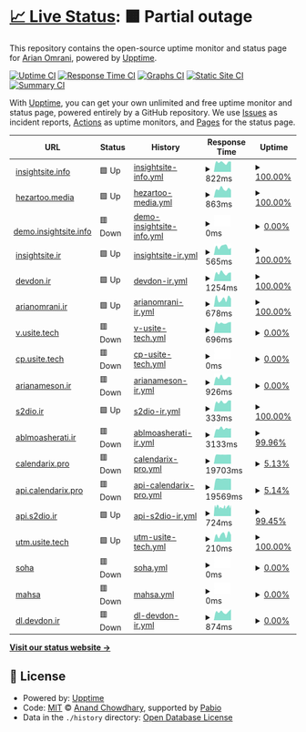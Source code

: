 # [📈 Live Status](https://demo.upptime.js.org): <!--live status--> **🟧 Partial outage**

This repository contains the open-source uptime monitor and status page for [Arian Omrani](https://devdon.ir), powered by [Upptime](https://github.com/upptime/upptime).

[![Uptime CI](https://github.com/arian24b/utm/workflows/Uptime%20CI/badge.svg)](https://github.com/arian24b/utm/actions?query=workflow%3A%22Uptime+CI%22)
[![Response Time CI](https://github.com/arian24b/utm/workflows/Response%20Time%20CI/badge.svg)](https://github.com/arian24b/utm/actions?query=workflow%3A%22Response+Time+CI%22)
[![Graphs CI](https://github.com/arian24b/utm/workflows/Graphs%20CI/badge.svg)](https://github.com/arian24b/utm/actions?query=workflow%3A%22Graphs+CI%22)
[![Static Site CI](https://github.com/arian24b/utm/workflows/Static%20Site%20CI/badge.svg)](https://github.com/arian24b/utm/actions?query=workflow%3A%22Static+Site+CI%22)
[![Summary CI](https://github.com/arian24b/utm/workflows/Summary%20CI/badge.svg)](https://github.com/arian24b/utm/actions?query=workflow%3A%22Summary+CI%22)

With [Upptime](https://upptime.js.org), you can get your own unlimited and free uptime monitor and status page, powered entirely by a GitHub repository. We use [Issues](https://github.com/arian24b/utm/issues) as incident reports, [Actions](https://github.com/arian24b/utm/actions) as uptime monitors, and [Pages](https://demo.upptime.js.org) for the status page.

<!--start: status pages-->
<!-- This summary is generated by Upptime (https://github.com/upptime/upptime) -->
<!-- Do not edit this manually, your changes will be overwritten -->
<!-- prettier-ignore -->
| URL | Status | History | Response Time | Uptime |
| --- | ------ | ------- | ------------- | ------ |
| <img alt="" src="https://icons.duckduckgo.com/ip3/insightsite.info.ico" height="13"> [insightsite.info](https://insightsite.info) | 🟩 Up | [insightsite-info.yml](https://github.com/arian24b/utm/commits/HEAD/history/insightsite-info.yml) | <details><summary><img alt="Response time graph" src="./graphs/insightsite-info/response-time-week.png" height="20"> 822ms</summary><br><a href="https://utm.usite.tech/history/insightsite-info"><img alt="Response time 649" src="https://img.shields.io/endpoint?url=https%3A%2F%2Fraw.githubusercontent.com%2Farian24b%2Futm%2FHEAD%2Fapi%2Finsightsite-info%2Fresponse-time.json"></a><br><a href="https://utm.usite.tech/history/insightsite-info"><img alt="24-hour response time 881" src="https://img.shields.io/endpoint?url=https%3A%2F%2Fraw.githubusercontent.com%2Farian24b%2Futm%2FHEAD%2Fapi%2Finsightsite-info%2Fresponse-time-day.json"></a><br><a href="https://utm.usite.tech/history/insightsite-info"><img alt="7-day response time 822" src="https://img.shields.io/endpoint?url=https%3A%2F%2Fraw.githubusercontent.com%2Farian24b%2Futm%2FHEAD%2Fapi%2Finsightsite-info%2Fresponse-time-week.json"></a><br><a href="https://utm.usite.tech/history/insightsite-info"><img alt="30-day response time 867" src="https://img.shields.io/endpoint?url=https%3A%2F%2Fraw.githubusercontent.com%2Farian24b%2Futm%2FHEAD%2Fapi%2Finsightsite-info%2Fresponse-time-month.json"></a><br><a href="https://utm.usite.tech/history/insightsite-info"><img alt="1-year response time 649" src="https://img.shields.io/endpoint?url=https%3A%2F%2Fraw.githubusercontent.com%2Farian24b%2Futm%2FHEAD%2Fapi%2Finsightsite-info%2Fresponse-time-year.json"></a></details> | <details><summary><a href="https://utm.usite.tech/history/insightsite-info">100.00%</a></summary><a href="https://utm.usite.tech/history/insightsite-info"><img alt="All-time uptime 94.46%" src="https://img.shields.io/endpoint?url=https%3A%2F%2Fraw.githubusercontent.com%2Farian24b%2Futm%2FHEAD%2Fapi%2Finsightsite-info%2Fuptime.json"></a><br><a href="https://utm.usite.tech/history/insightsite-info"><img alt="24-hour uptime 100.00%" src="https://img.shields.io/endpoint?url=https%3A%2F%2Fraw.githubusercontent.com%2Farian24b%2Futm%2FHEAD%2Fapi%2Finsightsite-info%2Fuptime-day.json"></a><br><a href="https://utm.usite.tech/history/insightsite-info"><img alt="7-day uptime 100.00%" src="https://img.shields.io/endpoint?url=https%3A%2F%2Fraw.githubusercontent.com%2Farian24b%2Futm%2FHEAD%2Fapi%2Finsightsite-info%2Fuptime-week.json"></a><br><a href="https://utm.usite.tech/history/insightsite-info"><img alt="30-day uptime 96.66%" src="https://img.shields.io/endpoint?url=https%3A%2F%2Fraw.githubusercontent.com%2Farian24b%2Futm%2FHEAD%2Fapi%2Finsightsite-info%2Fuptime-month.json"></a><br><a href="https://utm.usite.tech/history/insightsite-info"><img alt="1-year uptime 94.46%" src="https://img.shields.io/endpoint?url=https%3A%2F%2Fraw.githubusercontent.com%2Farian24b%2Futm%2FHEAD%2Fapi%2Finsightsite-info%2Fuptime-year.json"></a></details>
| <img alt="" src="https://icons.duckduckgo.com/ip3/hezartoo.media.ico" height="13"> [hezartoo.media](https://hezartoo.media) | 🟩 Up | [hezartoo-media.yml](https://github.com/arian24b/utm/commits/HEAD/history/hezartoo-media.yml) | <details><summary><img alt="Response time graph" src="./graphs/hezartoo-media/response-time-week.png" height="20"> 863ms</summary><br><a href="https://utm.usite.tech/history/hezartoo-media"><img alt="Response time 1271" src="https://img.shields.io/endpoint?url=https%3A%2F%2Fraw.githubusercontent.com%2Farian24b%2Futm%2FHEAD%2Fapi%2Fhezartoo-media%2Fresponse-time.json"></a><br><a href="https://utm.usite.tech/history/hezartoo-media"><img alt="24-hour response time 767" src="https://img.shields.io/endpoint?url=https%3A%2F%2Fraw.githubusercontent.com%2Farian24b%2Futm%2FHEAD%2Fapi%2Fhezartoo-media%2Fresponse-time-day.json"></a><br><a href="https://utm.usite.tech/history/hezartoo-media"><img alt="7-day response time 863" src="https://img.shields.io/endpoint?url=https%3A%2F%2Fraw.githubusercontent.com%2Farian24b%2Futm%2FHEAD%2Fapi%2Fhezartoo-media%2Fresponse-time-week.json"></a><br><a href="https://utm.usite.tech/history/hezartoo-media"><img alt="30-day response time 809" src="https://img.shields.io/endpoint?url=https%3A%2F%2Fraw.githubusercontent.com%2Farian24b%2Futm%2FHEAD%2Fapi%2Fhezartoo-media%2Fresponse-time-month.json"></a><br><a href="https://utm.usite.tech/history/hezartoo-media"><img alt="1-year response time 1271" src="https://img.shields.io/endpoint?url=https%3A%2F%2Fraw.githubusercontent.com%2Farian24b%2Futm%2FHEAD%2Fapi%2Fhezartoo-media%2Fresponse-time-year.json"></a></details> | <details><summary><a href="https://utm.usite.tech/history/hezartoo-media">100.00%</a></summary><a href="https://utm.usite.tech/history/hezartoo-media"><img alt="All-time uptime 99.64%" src="https://img.shields.io/endpoint?url=https%3A%2F%2Fraw.githubusercontent.com%2Farian24b%2Futm%2FHEAD%2Fapi%2Fhezartoo-media%2Fuptime.json"></a><br><a href="https://utm.usite.tech/history/hezartoo-media"><img alt="24-hour uptime 100.00%" src="https://img.shields.io/endpoint?url=https%3A%2F%2Fraw.githubusercontent.com%2Farian24b%2Futm%2FHEAD%2Fapi%2Fhezartoo-media%2Fuptime-day.json"></a><br><a href="https://utm.usite.tech/history/hezartoo-media"><img alt="7-day uptime 100.00%" src="https://img.shields.io/endpoint?url=https%3A%2F%2Fraw.githubusercontent.com%2Farian24b%2Futm%2FHEAD%2Fapi%2Fhezartoo-media%2Fuptime-week.json"></a><br><a href="https://utm.usite.tech/history/hezartoo-media"><img alt="30-day uptime 100.00%" src="https://img.shields.io/endpoint?url=https%3A%2F%2Fraw.githubusercontent.com%2Farian24b%2Futm%2FHEAD%2Fapi%2Fhezartoo-media%2Fuptime-month.json"></a><br><a href="https://utm.usite.tech/history/hezartoo-media"><img alt="1-year uptime 99.64%" src="https://img.shields.io/endpoint?url=https%3A%2F%2Fraw.githubusercontent.com%2Farian24b%2Futm%2FHEAD%2Fapi%2Fhezartoo-media%2Fuptime-year.json"></a></details>
| <img alt="" src="https://icons.duckduckgo.com/ip3/demo.insightsite.info.ico" height="13"> [demo.insightsite.info](https://demo.insightsite.info) | 🟥 Down | [demo-insightsite-info.yml](https://github.com/arian24b/utm/commits/HEAD/history/demo-insightsite-info.yml) | <details><summary><img alt="Response time graph" src="./graphs/demo-insightsite-info/response-time-week.png" height="20"> 0ms</summary><br><a href="https://utm.usite.tech/history/demo-insightsite-info"><img alt="Response time 642" src="https://img.shields.io/endpoint?url=https%3A%2F%2Fraw.githubusercontent.com%2Farian24b%2Futm%2FHEAD%2Fapi%2Fdemo-insightsite-info%2Fresponse-time.json"></a><br><a href="https://utm.usite.tech/history/demo-insightsite-info"><img alt="24-hour response time 0" src="https://img.shields.io/endpoint?url=https%3A%2F%2Fraw.githubusercontent.com%2Farian24b%2Futm%2FHEAD%2Fapi%2Fdemo-insightsite-info%2Fresponse-time-day.json"></a><br><a href="https://utm.usite.tech/history/demo-insightsite-info"><img alt="7-day response time 0" src="https://img.shields.io/endpoint?url=https%3A%2F%2Fraw.githubusercontent.com%2Farian24b%2Futm%2FHEAD%2Fapi%2Fdemo-insightsite-info%2Fresponse-time-week.json"></a><br><a href="https://utm.usite.tech/history/demo-insightsite-info"><img alt="30-day response time 0" src="https://img.shields.io/endpoint?url=https%3A%2F%2Fraw.githubusercontent.com%2Farian24b%2Futm%2FHEAD%2Fapi%2Fdemo-insightsite-info%2Fresponse-time-month.json"></a><br><a href="https://utm.usite.tech/history/demo-insightsite-info"><img alt="1-year response time 642" src="https://img.shields.io/endpoint?url=https%3A%2F%2Fraw.githubusercontent.com%2Farian24b%2Futm%2FHEAD%2Fapi%2Fdemo-insightsite-info%2Fresponse-time-year.json"></a></details> | <details><summary><a href="https://utm.usite.tech/history/demo-insightsite-info">0.00%</a></summary><a href="https://utm.usite.tech/history/demo-insightsite-info"><img alt="All-time uptime 26.69%" src="https://img.shields.io/endpoint?url=https%3A%2F%2Fraw.githubusercontent.com%2Farian24b%2Futm%2FHEAD%2Fapi%2Fdemo-insightsite-info%2Fuptime.json"></a><br><a href="https://utm.usite.tech/history/demo-insightsite-info"><img alt="24-hour uptime 0.00%" src="https://img.shields.io/endpoint?url=https%3A%2F%2Fraw.githubusercontent.com%2Farian24b%2Futm%2FHEAD%2Fapi%2Fdemo-insightsite-info%2Fuptime-day.json"></a><br><a href="https://utm.usite.tech/history/demo-insightsite-info"><img alt="7-day uptime 0.00%" src="https://img.shields.io/endpoint?url=https%3A%2F%2Fraw.githubusercontent.com%2Farian24b%2Futm%2FHEAD%2Fapi%2Fdemo-insightsite-info%2Fuptime-week.json"></a><br><a href="https://utm.usite.tech/history/demo-insightsite-info"><img alt="30-day uptime 1.38%" src="https://img.shields.io/endpoint?url=https%3A%2F%2Fraw.githubusercontent.com%2Farian24b%2Futm%2FHEAD%2Fapi%2Fdemo-insightsite-info%2Fuptime-month.json"></a><br><a href="https://utm.usite.tech/history/demo-insightsite-info"><img alt="1-year uptime 26.69%" src="https://img.shields.io/endpoint?url=https%3A%2F%2Fraw.githubusercontent.com%2Farian24b%2Futm%2FHEAD%2Fapi%2Fdemo-insightsite-info%2Fuptime-year.json"></a></details>
| <img alt="" src="https://icons.duckduckgo.com/ip3/insightsite.ir.ico" height="13"> [insightsite.ir](https://insightsite.ir) | 🟩 Up | [insightsite-ir.yml](https://github.com/arian24b/utm/commits/HEAD/history/insightsite-ir.yml) | <details><summary><img alt="Response time graph" src="./graphs/insightsite-ir/response-time-week.png" height="20"> 565ms</summary><br><a href="https://utm.usite.tech/history/insightsite-ir"><img alt="Response time 584" src="https://img.shields.io/endpoint?url=https%3A%2F%2Fraw.githubusercontent.com%2Farian24b%2Futm%2FHEAD%2Fapi%2Finsightsite-ir%2Fresponse-time.json"></a><br><a href="https://utm.usite.tech/history/insightsite-ir"><img alt="24-hour response time 480" src="https://img.shields.io/endpoint?url=https%3A%2F%2Fraw.githubusercontent.com%2Farian24b%2Futm%2FHEAD%2Fapi%2Finsightsite-ir%2Fresponse-time-day.json"></a><br><a href="https://utm.usite.tech/history/insightsite-ir"><img alt="7-day response time 565" src="https://img.shields.io/endpoint?url=https%3A%2F%2Fraw.githubusercontent.com%2Farian24b%2Futm%2FHEAD%2Fapi%2Finsightsite-ir%2Fresponse-time-week.json"></a><br><a href="https://utm.usite.tech/history/insightsite-ir"><img alt="30-day response time 658" src="https://img.shields.io/endpoint?url=https%3A%2F%2Fraw.githubusercontent.com%2Farian24b%2Futm%2FHEAD%2Fapi%2Finsightsite-ir%2Fresponse-time-month.json"></a><br><a href="https://utm.usite.tech/history/insightsite-ir"><img alt="1-year response time 584" src="https://img.shields.io/endpoint?url=https%3A%2F%2Fraw.githubusercontent.com%2Farian24b%2Futm%2FHEAD%2Fapi%2Finsightsite-ir%2Fresponse-time-year.json"></a></details> | <details><summary><a href="https://utm.usite.tech/history/insightsite-ir">100.00%</a></summary><a href="https://utm.usite.tech/history/insightsite-ir"><img alt="All-time uptime 68.76%" src="https://img.shields.io/endpoint?url=https%3A%2F%2Fraw.githubusercontent.com%2Farian24b%2Futm%2FHEAD%2Fapi%2Finsightsite-ir%2Fuptime.json"></a><br><a href="https://utm.usite.tech/history/insightsite-ir"><img alt="24-hour uptime 100.00%" src="https://img.shields.io/endpoint?url=https%3A%2F%2Fraw.githubusercontent.com%2Farian24b%2Futm%2FHEAD%2Fapi%2Finsightsite-ir%2Fuptime-day.json"></a><br><a href="https://utm.usite.tech/history/insightsite-ir"><img alt="7-day uptime 100.00%" src="https://img.shields.io/endpoint?url=https%3A%2F%2Fraw.githubusercontent.com%2Farian24b%2Futm%2FHEAD%2Fapi%2Finsightsite-ir%2Fuptime-week.json"></a><br><a href="https://utm.usite.tech/history/insightsite-ir"><img alt="30-day uptime 96.66%" src="https://img.shields.io/endpoint?url=https%3A%2F%2Fraw.githubusercontent.com%2Farian24b%2Futm%2FHEAD%2Fapi%2Finsightsite-ir%2Fuptime-month.json"></a><br><a href="https://utm.usite.tech/history/insightsite-ir"><img alt="1-year uptime 68.76%" src="https://img.shields.io/endpoint?url=https%3A%2F%2Fraw.githubusercontent.com%2Farian24b%2Futm%2FHEAD%2Fapi%2Finsightsite-ir%2Fuptime-year.json"></a></details>
| <img alt="" src="https://icons.duckduckgo.com/ip3/devdon.ir.ico" height="13"> [devdon.ir](https://devdon.ir) | 🟩 Up | [devdon-ir.yml](https://github.com/arian24b/utm/commits/HEAD/history/devdon-ir.yml) | <details><summary><img alt="Response time graph" src="./graphs/devdon-ir/response-time-week.png" height="20"> 1254ms</summary><br><a href="https://utm.usite.tech/history/devdon-ir"><img alt="Response time 810" src="https://img.shields.io/endpoint?url=https%3A%2F%2Fraw.githubusercontent.com%2Farian24b%2Futm%2FHEAD%2Fapi%2Fdevdon-ir%2Fresponse-time.json"></a><br><a href="https://utm.usite.tech/history/devdon-ir"><img alt="24-hour response time 1350" src="https://img.shields.io/endpoint?url=https%3A%2F%2Fraw.githubusercontent.com%2Farian24b%2Futm%2FHEAD%2Fapi%2Fdevdon-ir%2Fresponse-time-day.json"></a><br><a href="https://utm.usite.tech/history/devdon-ir"><img alt="7-day response time 1254" src="https://img.shields.io/endpoint?url=https%3A%2F%2Fraw.githubusercontent.com%2Farian24b%2Futm%2FHEAD%2Fapi%2Fdevdon-ir%2Fresponse-time-week.json"></a><br><a href="https://utm.usite.tech/history/devdon-ir"><img alt="30-day response time 1235" src="https://img.shields.io/endpoint?url=https%3A%2F%2Fraw.githubusercontent.com%2Farian24b%2Futm%2FHEAD%2Fapi%2Fdevdon-ir%2Fresponse-time-month.json"></a><br><a href="https://utm.usite.tech/history/devdon-ir"><img alt="1-year response time 945" src="https://img.shields.io/endpoint?url=https%3A%2F%2Fraw.githubusercontent.com%2Farian24b%2Futm%2FHEAD%2Fapi%2Fdevdon-ir%2Fresponse-time-year.json"></a></details> | <details><summary><a href="https://utm.usite.tech/history/devdon-ir">100.00%</a></summary><a href="https://utm.usite.tech/history/devdon-ir"><img alt="All-time uptime 62.02%" src="https://img.shields.io/endpoint?url=https%3A%2F%2Fraw.githubusercontent.com%2Farian24b%2Futm%2FHEAD%2Fapi%2Fdevdon-ir%2Fuptime.json"></a><br><a href="https://utm.usite.tech/history/devdon-ir"><img alt="24-hour uptime 100.00%" src="https://img.shields.io/endpoint?url=https%3A%2F%2Fraw.githubusercontent.com%2Farian24b%2Futm%2FHEAD%2Fapi%2Fdevdon-ir%2Fuptime-day.json"></a><br><a href="https://utm.usite.tech/history/devdon-ir"><img alt="7-day uptime 100.00%" src="https://img.shields.io/endpoint?url=https%3A%2F%2Fraw.githubusercontent.com%2Farian24b%2Futm%2FHEAD%2Fapi%2Fdevdon-ir%2Fuptime-week.json"></a><br><a href="https://utm.usite.tech/history/devdon-ir"><img alt="30-day uptime 96.66%" src="https://img.shields.io/endpoint?url=https%3A%2F%2Fraw.githubusercontent.com%2Farian24b%2Futm%2FHEAD%2Fapi%2Fdevdon-ir%2Fuptime-month.json"></a><br><a href="https://utm.usite.tech/history/devdon-ir"><img alt="1-year uptime 89.55%" src="https://img.shields.io/endpoint?url=https%3A%2F%2Fraw.githubusercontent.com%2Farian24b%2Futm%2FHEAD%2Fapi%2Fdevdon-ir%2Fuptime-year.json"></a></details>
| <img alt="" src="https://icons.duckduckgo.com/ip3/arianomrani.ir.ico" height="13"> [arianomrani.ir](https://arianomrani.ir) | 🟩 Up | [arianomrani-ir.yml](https://github.com/arian24b/utm/commits/HEAD/history/arianomrani-ir.yml) | <details><summary><img alt="Response time graph" src="./graphs/arianomrani-ir/response-time-week.png" height="20"> 678ms</summary><br><a href="https://utm.usite.tech/history/arianomrani-ir"><img alt="Response time 556" src="https://img.shields.io/endpoint?url=https%3A%2F%2Fraw.githubusercontent.com%2Farian24b%2Futm%2FHEAD%2Fapi%2Farianomrani-ir%2Fresponse-time.json"></a><br><a href="https://utm.usite.tech/history/arianomrani-ir"><img alt="24-hour response time 694" src="https://img.shields.io/endpoint?url=https%3A%2F%2Fraw.githubusercontent.com%2Farian24b%2Futm%2FHEAD%2Fapi%2Farianomrani-ir%2Fresponse-time-day.json"></a><br><a href="https://utm.usite.tech/history/arianomrani-ir"><img alt="7-day response time 678" src="https://img.shields.io/endpoint?url=https%3A%2F%2Fraw.githubusercontent.com%2Farian24b%2Futm%2FHEAD%2Fapi%2Farianomrani-ir%2Fresponse-time-week.json"></a><br><a href="https://utm.usite.tech/history/arianomrani-ir"><img alt="30-day response time 686" src="https://img.shields.io/endpoint?url=https%3A%2F%2Fraw.githubusercontent.com%2Farian24b%2Futm%2FHEAD%2Fapi%2Farianomrani-ir%2Fresponse-time-month.json"></a><br><a href="https://utm.usite.tech/history/arianomrani-ir"><img alt="1-year response time 625" src="https://img.shields.io/endpoint?url=https%3A%2F%2Fraw.githubusercontent.com%2Farian24b%2Futm%2FHEAD%2Fapi%2Farianomrani-ir%2Fresponse-time-year.json"></a></details> | <details><summary><a href="https://utm.usite.tech/history/arianomrani-ir">100.00%</a></summary><a href="https://utm.usite.tech/history/arianomrani-ir"><img alt="All-time uptime 45.84%" src="https://img.shields.io/endpoint?url=https%3A%2F%2Fraw.githubusercontent.com%2Farian24b%2Futm%2FHEAD%2Fapi%2Farianomrani-ir%2Fuptime.json"></a><br><a href="https://utm.usite.tech/history/arianomrani-ir"><img alt="24-hour uptime 100.00%" src="https://img.shields.io/endpoint?url=https%3A%2F%2Fraw.githubusercontent.com%2Farian24b%2Futm%2FHEAD%2Fapi%2Farianomrani-ir%2Fuptime-day.json"></a><br><a href="https://utm.usite.tech/history/arianomrani-ir"><img alt="7-day uptime 100.00%" src="https://img.shields.io/endpoint?url=https%3A%2F%2Fraw.githubusercontent.com%2Farian24b%2Futm%2FHEAD%2Fapi%2Farianomrani-ir%2Fuptime-week.json"></a><br><a href="https://utm.usite.tech/history/arianomrani-ir"><img alt="30-day uptime 96.66%" src="https://img.shields.io/endpoint?url=https%3A%2F%2Fraw.githubusercontent.com%2Farian24b%2Futm%2FHEAD%2Fapi%2Farianomrani-ir%2Fuptime-month.json"></a><br><a href="https://utm.usite.tech/history/arianomrani-ir"><img alt="1-year uptime 66.18%" src="https://img.shields.io/endpoint?url=https%3A%2F%2Fraw.githubusercontent.com%2Farian24b%2Futm%2FHEAD%2Fapi%2Farianomrani-ir%2Fuptime-year.json"></a></details>
| <img alt="" src="https://icons.duckduckgo.com/ip3/v.usite.tech.ico" height="13"> [v.usite.tech](https://v.usite.tech) | 🟥 Down | [v-usite-tech.yml](https://github.com/arian24b/utm/commits/HEAD/history/v-usite-tech.yml) | <details><summary><img alt="Response time graph" src="./graphs/v-usite-tech/response-time-week.png" height="20"> 696ms</summary><br><a href="https://utm.usite.tech/history/v-usite-tech"><img alt="Response time 708" src="https://img.shields.io/endpoint?url=https%3A%2F%2Fraw.githubusercontent.com%2Farian24b%2Futm%2FHEAD%2Fapi%2Fv-usite-tech%2Fresponse-time.json"></a><br><a href="https://utm.usite.tech/history/v-usite-tech"><img alt="24-hour response time 753" src="https://img.shields.io/endpoint?url=https%3A%2F%2Fraw.githubusercontent.com%2Farian24b%2Futm%2FHEAD%2Fapi%2Fv-usite-tech%2Fresponse-time-day.json"></a><br><a href="https://utm.usite.tech/history/v-usite-tech"><img alt="7-day response time 696" src="https://img.shields.io/endpoint?url=https%3A%2F%2Fraw.githubusercontent.com%2Farian24b%2Futm%2FHEAD%2Fapi%2Fv-usite-tech%2Fresponse-time-week.json"></a><br><a href="https://utm.usite.tech/history/v-usite-tech"><img alt="30-day response time 729" src="https://img.shields.io/endpoint?url=https%3A%2F%2Fraw.githubusercontent.com%2Farian24b%2Futm%2FHEAD%2Fapi%2Fv-usite-tech%2Fresponse-time-month.json"></a><br><a href="https://utm.usite.tech/history/v-usite-tech"><img alt="1-year response time 708" src="https://img.shields.io/endpoint?url=https%3A%2F%2Fraw.githubusercontent.com%2Farian24b%2Futm%2FHEAD%2Fapi%2Fv-usite-tech%2Fresponse-time-year.json"></a></details> | <details><summary><a href="https://utm.usite.tech/history/v-usite-tech">0.00%</a></summary><a href="https://utm.usite.tech/history/v-usite-tech"><img alt="All-time uptime 78.45%" src="https://img.shields.io/endpoint?url=https%3A%2F%2Fraw.githubusercontent.com%2Farian24b%2Futm%2FHEAD%2Fapi%2Fv-usite-tech%2Fuptime.json"></a><br><a href="https://utm.usite.tech/history/v-usite-tech"><img alt="24-hour uptime 0.00%" src="https://img.shields.io/endpoint?url=https%3A%2F%2Fraw.githubusercontent.com%2Farian24b%2Futm%2FHEAD%2Fapi%2Fv-usite-tech%2Fuptime-day.json"></a><br><a href="https://utm.usite.tech/history/v-usite-tech"><img alt="7-day uptime 0.00%" src="https://img.shields.io/endpoint?url=https%3A%2F%2Fraw.githubusercontent.com%2Farian24b%2Futm%2FHEAD%2Fapi%2Fv-usite-tech%2Fuptime-week.json"></a><br><a href="https://utm.usite.tech/history/v-usite-tech"><img alt="30-day uptime 1.38%" src="https://img.shields.io/endpoint?url=https%3A%2F%2Fraw.githubusercontent.com%2Farian24b%2Futm%2FHEAD%2Fapi%2Fv-usite-tech%2Fuptime-month.json"></a><br><a href="https://utm.usite.tech/history/v-usite-tech"><img alt="1-year uptime 78.45%" src="https://img.shields.io/endpoint?url=https%3A%2F%2Fraw.githubusercontent.com%2Farian24b%2Futm%2FHEAD%2Fapi%2Fv-usite-tech%2Fuptime-year.json"></a></details>
| <img alt="" src="https://icons.duckduckgo.com/ip3/cp.usite.tech.ico" height="13"> [cp.usite.tech](https://cp.usite.tech) | 🟥 Down | [cp-usite-tech.yml](https://github.com/arian24b/utm/commits/HEAD/history/cp-usite-tech.yml) | <details><summary><img alt="Response time graph" src="./graphs/cp-usite-tech/response-time-week.png" height="20"> 0ms</summary><br><a href="https://utm.usite.tech/history/cp-usite-tech"><img alt="Response time 835" src="https://img.shields.io/endpoint?url=https%3A%2F%2Fraw.githubusercontent.com%2Farian24b%2Futm%2FHEAD%2Fapi%2Fcp-usite-tech%2Fresponse-time.json"></a><br><a href="https://utm.usite.tech/history/cp-usite-tech"><img alt="24-hour response time 0" src="https://img.shields.io/endpoint?url=https%3A%2F%2Fraw.githubusercontent.com%2Farian24b%2Futm%2FHEAD%2Fapi%2Fcp-usite-tech%2Fresponse-time-day.json"></a><br><a href="https://utm.usite.tech/history/cp-usite-tech"><img alt="7-day response time 0" src="https://img.shields.io/endpoint?url=https%3A%2F%2Fraw.githubusercontent.com%2Farian24b%2Futm%2FHEAD%2Fapi%2Fcp-usite-tech%2Fresponse-time-week.json"></a><br><a href="https://utm.usite.tech/history/cp-usite-tech"><img alt="30-day response time 0" src="https://img.shields.io/endpoint?url=https%3A%2F%2Fraw.githubusercontent.com%2Farian24b%2Futm%2FHEAD%2Fapi%2Fcp-usite-tech%2Fresponse-time-month.json"></a><br><a href="https://utm.usite.tech/history/cp-usite-tech"><img alt="1-year response time 835" src="https://img.shields.io/endpoint?url=https%3A%2F%2Fraw.githubusercontent.com%2Farian24b%2Futm%2FHEAD%2Fapi%2Fcp-usite-tech%2Fresponse-time-year.json"></a></details> | <details><summary><a href="https://utm.usite.tech/history/cp-usite-tech">0.00%</a></summary><a href="https://utm.usite.tech/history/cp-usite-tech"><img alt="All-time uptime 78.70%" src="https://img.shields.io/endpoint?url=https%3A%2F%2Fraw.githubusercontent.com%2Farian24b%2Futm%2FHEAD%2Fapi%2Fcp-usite-tech%2Fuptime.json"></a><br><a href="https://utm.usite.tech/history/cp-usite-tech"><img alt="24-hour uptime 0.00%" src="https://img.shields.io/endpoint?url=https%3A%2F%2Fraw.githubusercontent.com%2Farian24b%2Futm%2FHEAD%2Fapi%2Fcp-usite-tech%2Fuptime-day.json"></a><br><a href="https://utm.usite.tech/history/cp-usite-tech"><img alt="7-day uptime 0.00%" src="https://img.shields.io/endpoint?url=https%3A%2F%2Fraw.githubusercontent.com%2Farian24b%2Futm%2FHEAD%2Fapi%2Fcp-usite-tech%2Fuptime-week.json"></a><br><a href="https://utm.usite.tech/history/cp-usite-tech"><img alt="30-day uptime 1.38%" src="https://img.shields.io/endpoint?url=https%3A%2F%2Fraw.githubusercontent.com%2Farian24b%2Futm%2FHEAD%2Fapi%2Fcp-usite-tech%2Fuptime-month.json"></a><br><a href="https://utm.usite.tech/history/cp-usite-tech"><img alt="1-year uptime 78.70%" src="https://img.shields.io/endpoint?url=https%3A%2F%2Fraw.githubusercontent.com%2Farian24b%2Futm%2FHEAD%2Fapi%2Fcp-usite-tech%2Fuptime-year.json"></a></details>
| <img alt="" src="https://icons.duckduckgo.com/ip3/arianameson.ir.ico" height="13"> [arianameson.ir](https://arianameson.ir) | 🟥 Down | [arianameson-ir.yml](https://github.com/arian24b/utm/commits/HEAD/history/arianameson-ir.yml) | <details><summary><img alt="Response time graph" src="./graphs/arianameson-ir/response-time-week.png" height="20"> 926ms</summary><br><a href="https://utm.usite.tech/history/arianameson-ir"><img alt="Response time 976" src="https://img.shields.io/endpoint?url=https%3A%2F%2Fraw.githubusercontent.com%2Farian24b%2Futm%2FHEAD%2Fapi%2Farianameson-ir%2Fresponse-time.json"></a><br><a href="https://utm.usite.tech/history/arianameson-ir"><img alt="24-hour response time 937" src="https://img.shields.io/endpoint?url=https%3A%2F%2Fraw.githubusercontent.com%2Farian24b%2Futm%2FHEAD%2Fapi%2Farianameson-ir%2Fresponse-time-day.json"></a><br><a href="https://utm.usite.tech/history/arianameson-ir"><img alt="7-day response time 926" src="https://img.shields.io/endpoint?url=https%3A%2F%2Fraw.githubusercontent.com%2Farian24b%2Futm%2FHEAD%2Fapi%2Farianameson-ir%2Fresponse-time-week.json"></a><br><a href="https://utm.usite.tech/history/arianameson-ir"><img alt="30-day response time 913" src="https://img.shields.io/endpoint?url=https%3A%2F%2Fraw.githubusercontent.com%2Farian24b%2Futm%2FHEAD%2Fapi%2Farianameson-ir%2Fresponse-time-month.json"></a><br><a href="https://utm.usite.tech/history/arianameson-ir"><img alt="1-year response time 1012" src="https://img.shields.io/endpoint?url=https%3A%2F%2Fraw.githubusercontent.com%2Farian24b%2Futm%2FHEAD%2Fapi%2Farianameson-ir%2Fresponse-time-year.json"></a></details> | <details><summary><a href="https://utm.usite.tech/history/arianameson-ir">0.00%</a></summary><a href="https://utm.usite.tech/history/arianameson-ir"><img alt="All-time uptime 57.61%" src="https://img.shields.io/endpoint?url=https%3A%2F%2Fraw.githubusercontent.com%2Farian24b%2Futm%2FHEAD%2Fapi%2Farianameson-ir%2Fuptime.json"></a><br><a href="https://utm.usite.tech/history/arianameson-ir"><img alt="24-hour uptime 0.00%" src="https://img.shields.io/endpoint?url=https%3A%2F%2Fraw.githubusercontent.com%2Farian24b%2Futm%2FHEAD%2Fapi%2Farianameson-ir%2Fuptime-day.json"></a><br><a href="https://utm.usite.tech/history/arianameson-ir"><img alt="7-day uptime 0.00%" src="https://img.shields.io/endpoint?url=https%3A%2F%2Fraw.githubusercontent.com%2Farian24b%2Futm%2FHEAD%2Fapi%2Farianameson-ir%2Fuptime-week.json"></a><br><a href="https://utm.usite.tech/history/arianameson-ir"><img alt="30-day uptime 1.38%" src="https://img.shields.io/endpoint?url=https%3A%2F%2Fraw.githubusercontent.com%2Farian24b%2Futm%2FHEAD%2Fapi%2Farianameson-ir%2Fuptime-month.json"></a><br><a href="https://utm.usite.tech/history/arianameson-ir"><img alt="1-year uptime 76.58%" src="https://img.shields.io/endpoint?url=https%3A%2F%2Fraw.githubusercontent.com%2Farian24b%2Futm%2FHEAD%2Fapi%2Farianameson-ir%2Fuptime-year.json"></a></details>
| <img alt="" src="https://icons.duckduckgo.com/ip3/s2dio.ir.ico" height="13"> [s2dio.ir](https://s2dio.ir) | 🟩 Up | [s2dio-ir.yml](https://github.com/arian24b/utm/commits/HEAD/history/s2dio-ir.yml) | <details><summary><img alt="Response time graph" src="./graphs/s2dio-ir/response-time-week.png" height="20"> 333ms</summary><br><a href="https://utm.usite.tech/history/s2dio-ir"><img alt="Response time 362" src="https://img.shields.io/endpoint?url=https%3A%2F%2Fraw.githubusercontent.com%2Farian24b%2Futm%2FHEAD%2Fapi%2Fs2dio-ir%2Fresponse-time.json"></a><br><a href="https://utm.usite.tech/history/s2dio-ir"><img alt="24-hour response time 378" src="https://img.shields.io/endpoint?url=https%3A%2F%2Fraw.githubusercontent.com%2Farian24b%2Futm%2FHEAD%2Fapi%2Fs2dio-ir%2Fresponse-time-day.json"></a><br><a href="https://utm.usite.tech/history/s2dio-ir"><img alt="7-day response time 333" src="https://img.shields.io/endpoint?url=https%3A%2F%2Fraw.githubusercontent.com%2Farian24b%2Futm%2FHEAD%2Fapi%2Fs2dio-ir%2Fresponse-time-week.json"></a><br><a href="https://utm.usite.tech/history/s2dio-ir"><img alt="30-day response time 329" src="https://img.shields.io/endpoint?url=https%3A%2F%2Fraw.githubusercontent.com%2Farian24b%2Futm%2FHEAD%2Fapi%2Fs2dio-ir%2Fresponse-time-month.json"></a><br><a href="https://utm.usite.tech/history/s2dio-ir"><img alt="1-year response time 362" src="https://img.shields.io/endpoint?url=https%3A%2F%2Fraw.githubusercontent.com%2Farian24b%2Futm%2FHEAD%2Fapi%2Fs2dio-ir%2Fresponse-time-year.json"></a></details> | <details><summary><a href="https://utm.usite.tech/history/s2dio-ir">100.00%</a></summary><a href="https://utm.usite.tech/history/s2dio-ir"><img alt="All-time uptime 99.03%" src="https://img.shields.io/endpoint?url=https%3A%2F%2Fraw.githubusercontent.com%2Farian24b%2Futm%2FHEAD%2Fapi%2Fs2dio-ir%2Fuptime.json"></a><br><a href="https://utm.usite.tech/history/s2dio-ir"><img alt="24-hour uptime 100.00%" src="https://img.shields.io/endpoint?url=https%3A%2F%2Fraw.githubusercontent.com%2Farian24b%2Futm%2FHEAD%2Fapi%2Fs2dio-ir%2Fuptime-day.json"></a><br><a href="https://utm.usite.tech/history/s2dio-ir"><img alt="7-day uptime 100.00%" src="https://img.shields.io/endpoint?url=https%3A%2F%2Fraw.githubusercontent.com%2Farian24b%2Futm%2FHEAD%2Fapi%2Fs2dio-ir%2Fuptime-week.json"></a><br><a href="https://utm.usite.tech/history/s2dio-ir"><img alt="30-day uptime 96.66%" src="https://img.shields.io/endpoint?url=https%3A%2F%2Fraw.githubusercontent.com%2Farian24b%2Futm%2FHEAD%2Fapi%2Fs2dio-ir%2Fuptime-month.json"></a><br><a href="https://utm.usite.tech/history/s2dio-ir"><img alt="1-year uptime 99.03%" src="https://img.shields.io/endpoint?url=https%3A%2F%2Fraw.githubusercontent.com%2Farian24b%2Futm%2FHEAD%2Fapi%2Fs2dio-ir%2Fuptime-year.json"></a></details>
| <img alt="" src="https://icons.duckduckgo.com/ip3/ablmoasherati.ir.ico" height="13"> [ablmoasherati.ir](https://ablmoasherati.ir) | 🟥 Down | [ablmoasherati-ir.yml](https://github.com/arian24b/utm/commits/HEAD/history/ablmoasherati-ir.yml) | <details><summary><img alt="Response time graph" src="./graphs/ablmoasherati-ir/response-time-week.png" height="20"> 3133ms</summary><br><a href="https://utm.usite.tech/history/ablmoasherati-ir"><img alt="Response time 2948" src="https://img.shields.io/endpoint?url=https%3A%2F%2Fraw.githubusercontent.com%2Farian24b%2Futm%2FHEAD%2Fapi%2Fablmoasherati-ir%2Fresponse-time.json"></a><br><a href="https://utm.usite.tech/history/ablmoasherati-ir"><img alt="24-hour response time 3218" src="https://img.shields.io/endpoint?url=https%3A%2F%2Fraw.githubusercontent.com%2Farian24b%2Futm%2FHEAD%2Fapi%2Fablmoasherati-ir%2Fresponse-time-day.json"></a><br><a href="https://utm.usite.tech/history/ablmoasherati-ir"><img alt="7-day response time 3133" src="https://img.shields.io/endpoint?url=https%3A%2F%2Fraw.githubusercontent.com%2Farian24b%2Futm%2FHEAD%2Fapi%2Fablmoasherati-ir%2Fresponse-time-week.json"></a><br><a href="https://utm.usite.tech/history/ablmoasherati-ir"><img alt="30-day response time 3013" src="https://img.shields.io/endpoint?url=https%3A%2F%2Fraw.githubusercontent.com%2Farian24b%2Futm%2FHEAD%2Fapi%2Fablmoasherati-ir%2Fresponse-time-month.json"></a><br><a href="https://utm.usite.tech/history/ablmoasherati-ir"><img alt="1-year response time 2948" src="https://img.shields.io/endpoint?url=https%3A%2F%2Fraw.githubusercontent.com%2Farian24b%2Futm%2FHEAD%2Fapi%2Fablmoasherati-ir%2Fresponse-time-year.json"></a></details> | <details><summary><a href="https://utm.usite.tech/history/ablmoasherati-ir">99.96%</a></summary><a href="https://utm.usite.tech/history/ablmoasherati-ir"><img alt="All-time uptime 99.35%" src="https://img.shields.io/endpoint?url=https%3A%2F%2Fraw.githubusercontent.com%2Farian24b%2Futm%2FHEAD%2Fapi%2Fablmoasherati-ir%2Fuptime.json"></a><br><a href="https://utm.usite.tech/history/ablmoasherati-ir"><img alt="24-hour uptime 99.74%" src="https://img.shields.io/endpoint?url=https%3A%2F%2Fraw.githubusercontent.com%2Farian24b%2Futm%2FHEAD%2Fapi%2Fablmoasherati-ir%2Fuptime-day.json"></a><br><a href="https://utm.usite.tech/history/ablmoasherati-ir"><img alt="7-day uptime 99.96%" src="https://img.shields.io/endpoint?url=https%3A%2F%2Fraw.githubusercontent.com%2Farian24b%2Futm%2FHEAD%2Fapi%2Fablmoasherati-ir%2Fuptime-week.json"></a><br><a href="https://utm.usite.tech/history/ablmoasherati-ir"><img alt="30-day uptime 99.89%" src="https://img.shields.io/endpoint?url=https%3A%2F%2Fraw.githubusercontent.com%2Farian24b%2Futm%2FHEAD%2Fapi%2Fablmoasherati-ir%2Fuptime-month.json"></a><br><a href="https://utm.usite.tech/history/ablmoasherati-ir"><img alt="1-year uptime 99.35%" src="https://img.shields.io/endpoint?url=https%3A%2F%2Fraw.githubusercontent.com%2Farian24b%2Futm%2FHEAD%2Fapi%2Fablmoasherati-ir%2Fuptime-year.json"></a></details>
| <img alt="" src="https://icons.duckduckgo.com/ip3/calendarix.pro.ico" height="13"> [calendarix.pro](https://calendarix.pro) | 🟥 Down | [calendarix-pro.yml](https://github.com/arian24b/utm/commits/HEAD/history/calendarix-pro.yml) | <details><summary><img alt="Response time graph" src="./graphs/calendarix-pro/response-time-week.png" height="20"> 19703ms</summary><br><a href="https://utm.usite.tech/history/calendarix-pro"><img alt="Response time 1268" src="https://img.shields.io/endpoint?url=https%3A%2F%2Fraw.githubusercontent.com%2Farian24b%2Futm%2FHEAD%2Fapi%2Fcalendarix-pro%2Fresponse-time.json"></a><br><a href="https://utm.usite.tech/history/calendarix-pro"><img alt="24-hour response time 19613" src="https://img.shields.io/endpoint?url=https%3A%2F%2Fraw.githubusercontent.com%2Farian24b%2Futm%2FHEAD%2Fapi%2Fcalendarix-pro%2Fresponse-time-day.json"></a><br><a href="https://utm.usite.tech/history/calendarix-pro"><img alt="7-day response time 19703" src="https://img.shields.io/endpoint?url=https%3A%2F%2Fraw.githubusercontent.com%2Farian24b%2Futm%2FHEAD%2Fapi%2Fcalendarix-pro%2Fresponse-time-week.json"></a><br><a href="https://utm.usite.tech/history/calendarix-pro"><img alt="30-day response time 5573" src="https://img.shields.io/endpoint?url=https%3A%2F%2Fraw.githubusercontent.com%2Farian24b%2Futm%2FHEAD%2Fapi%2Fcalendarix-pro%2Fresponse-time-month.json"></a><br><a href="https://utm.usite.tech/history/calendarix-pro"><img alt="1-year response time 1268" src="https://img.shields.io/endpoint?url=https%3A%2F%2Fraw.githubusercontent.com%2Farian24b%2Futm%2FHEAD%2Fapi%2Fcalendarix-pro%2Fresponse-time-year.json"></a></details> | <details><summary><a href="https://utm.usite.tech/history/calendarix-pro">5.13%</a></summary><a href="https://utm.usite.tech/history/calendarix-pro"><img alt="All-time uptime 86.84%" src="https://img.shields.io/endpoint?url=https%3A%2F%2Fraw.githubusercontent.com%2Farian24b%2Futm%2FHEAD%2Fapi%2Fcalendarix-pro%2Fuptime.json"></a><br><a href="https://utm.usite.tech/history/calendarix-pro"><img alt="24-hour uptime 0.00%" src="https://img.shields.io/endpoint?url=https%3A%2F%2Fraw.githubusercontent.com%2Farian24b%2Futm%2FHEAD%2Fapi%2Fcalendarix-pro%2Fuptime-day.json"></a><br><a href="https://utm.usite.tech/history/calendarix-pro"><img alt="7-day uptime 5.13%" src="https://img.shields.io/endpoint?url=https%3A%2F%2Fraw.githubusercontent.com%2Farian24b%2Futm%2FHEAD%2Fapi%2Fcalendarix-pro%2Fuptime-week.json"></a><br><a href="https://utm.usite.tech/history/calendarix-pro"><img alt="30-day uptime 78.17%" src="https://img.shields.io/endpoint?url=https%3A%2F%2Fraw.githubusercontent.com%2Farian24b%2Futm%2FHEAD%2Fapi%2Fcalendarix-pro%2Fuptime-month.json"></a><br><a href="https://utm.usite.tech/history/calendarix-pro"><img alt="1-year uptime 86.84%" src="https://img.shields.io/endpoint?url=https%3A%2F%2Fraw.githubusercontent.com%2Farian24b%2Futm%2FHEAD%2Fapi%2Fcalendarix-pro%2Fuptime-year.json"></a></details>
| <img alt="" src="https://icons.duckduckgo.com/ip3/api.calendarix.pro.ico" height="13"> [api.calendarix.pro](https://api.calendarix.pro) | 🟥 Down | [api-calendarix-pro.yml](https://github.com/arian24b/utm/commits/HEAD/history/api-calendarix-pro.yml) | <details><summary><img alt="Response time graph" src="./graphs/api-calendarix-pro/response-time-week.png" height="20"> 19569ms</summary><br><a href="https://utm.usite.tech/history/api-calendarix-pro"><img alt="Response time 1229" src="https://img.shields.io/endpoint?url=https%3A%2F%2Fraw.githubusercontent.com%2Farian24b%2Futm%2FHEAD%2Fapi%2Fapi-calendarix-pro%2Fresponse-time.json"></a><br><a href="https://utm.usite.tech/history/api-calendarix-pro"><img alt="24-hour response time 19355" src="https://img.shields.io/endpoint?url=https%3A%2F%2Fraw.githubusercontent.com%2Farian24b%2Futm%2FHEAD%2Fapi%2Fapi-calendarix-pro%2Fresponse-time-day.json"></a><br><a href="https://utm.usite.tech/history/api-calendarix-pro"><img alt="7-day response time 19569" src="https://img.shields.io/endpoint?url=https%3A%2F%2Fraw.githubusercontent.com%2Farian24b%2Futm%2FHEAD%2Fapi%2Fapi-calendarix-pro%2Fresponse-time-week.json"></a><br><a href="https://utm.usite.tech/history/api-calendarix-pro"><img alt="30-day response time 5533" src="https://img.shields.io/endpoint?url=https%3A%2F%2Fraw.githubusercontent.com%2Farian24b%2Futm%2FHEAD%2Fapi%2Fapi-calendarix-pro%2Fresponse-time-month.json"></a><br><a href="https://utm.usite.tech/history/api-calendarix-pro"><img alt="1-year response time 1229" src="https://img.shields.io/endpoint?url=https%3A%2F%2Fraw.githubusercontent.com%2Farian24b%2Futm%2FHEAD%2Fapi%2Fapi-calendarix-pro%2Fresponse-time-year.json"></a></details> | <details><summary><a href="https://utm.usite.tech/history/api-calendarix-pro">5.14%</a></summary><a href="https://utm.usite.tech/history/api-calendarix-pro"><img alt="All-time uptime 94.94%" src="https://img.shields.io/endpoint?url=https%3A%2F%2Fraw.githubusercontent.com%2Farian24b%2Futm%2FHEAD%2Fapi%2Fapi-calendarix-pro%2Fuptime.json"></a><br><a href="https://utm.usite.tech/history/api-calendarix-pro"><img alt="24-hour uptime 0.00%" src="https://img.shields.io/endpoint?url=https%3A%2F%2Fraw.githubusercontent.com%2Farian24b%2Futm%2FHEAD%2Fapi%2Fapi-calendarix-pro%2Fuptime-day.json"></a><br><a href="https://utm.usite.tech/history/api-calendarix-pro"><img alt="7-day uptime 5.14%" src="https://img.shields.io/endpoint?url=https%3A%2F%2Fraw.githubusercontent.com%2Farian24b%2Futm%2FHEAD%2Fapi%2Fapi-calendarix-pro%2Fuptime-week.json"></a><br><a href="https://utm.usite.tech/history/api-calendarix-pro"><img alt="30-day uptime 78.17%" src="https://img.shields.io/endpoint?url=https%3A%2F%2Fraw.githubusercontent.com%2Farian24b%2Futm%2FHEAD%2Fapi%2Fapi-calendarix-pro%2Fuptime-month.json"></a><br><a href="https://utm.usite.tech/history/api-calendarix-pro"><img alt="1-year uptime 94.94%" src="https://img.shields.io/endpoint?url=https%3A%2F%2Fraw.githubusercontent.com%2Farian24b%2Futm%2FHEAD%2Fapi%2Fapi-calendarix-pro%2Fuptime-year.json"></a></details>
| <img alt="" src="https://icons.duckduckgo.com/ip3/api.s2dio.ir.ico" height="13"> [api.s2dio.ir](https://api.s2dio.ir) | 🟩 Up | [api-s2dio-ir.yml](https://github.com/arian24b/utm/commits/HEAD/history/api-s2dio-ir.yml) | <details><summary><img alt="Response time graph" src="./graphs/api-s2dio-ir/response-time-week.png" height="20"> 724ms</summary><br><a href="https://utm.usite.tech/history/api-s2dio-ir"><img alt="Response time 746" src="https://img.shields.io/endpoint?url=https%3A%2F%2Fraw.githubusercontent.com%2Farian24b%2Futm%2FHEAD%2Fapi%2Fapi-s2dio-ir%2Fresponse-time.json"></a><br><a href="https://utm.usite.tech/history/api-s2dio-ir"><img alt="24-hour response time 776" src="https://img.shields.io/endpoint?url=https%3A%2F%2Fraw.githubusercontent.com%2Farian24b%2Futm%2FHEAD%2Fapi%2Fapi-s2dio-ir%2Fresponse-time-day.json"></a><br><a href="https://utm.usite.tech/history/api-s2dio-ir"><img alt="7-day response time 724" src="https://img.shields.io/endpoint?url=https%3A%2F%2Fraw.githubusercontent.com%2Farian24b%2Futm%2FHEAD%2Fapi%2Fapi-s2dio-ir%2Fresponse-time-week.json"></a><br><a href="https://utm.usite.tech/history/api-s2dio-ir"><img alt="30-day response time 742" src="https://img.shields.io/endpoint?url=https%3A%2F%2Fraw.githubusercontent.com%2Farian24b%2Futm%2FHEAD%2Fapi%2Fapi-s2dio-ir%2Fresponse-time-month.json"></a><br><a href="https://utm.usite.tech/history/api-s2dio-ir"><img alt="1-year response time 746" src="https://img.shields.io/endpoint?url=https%3A%2F%2Fraw.githubusercontent.com%2Farian24b%2Futm%2FHEAD%2Fapi%2Fapi-s2dio-ir%2Fresponse-time-year.json"></a></details> | <details><summary><a href="https://utm.usite.tech/history/api-s2dio-ir">99.45%</a></summary><a href="https://utm.usite.tech/history/api-s2dio-ir"><img alt="All-time uptime 96.74%" src="https://img.shields.io/endpoint?url=https%3A%2F%2Fraw.githubusercontent.com%2Farian24b%2Futm%2FHEAD%2Fapi%2Fapi-s2dio-ir%2Fuptime.json"></a><br><a href="https://utm.usite.tech/history/api-s2dio-ir"><img alt="24-hour uptime 98.46%" src="https://img.shields.io/endpoint?url=https%3A%2F%2Fraw.githubusercontent.com%2Farian24b%2Futm%2FHEAD%2Fapi%2Fapi-s2dio-ir%2Fuptime-day.json"></a><br><a href="https://utm.usite.tech/history/api-s2dio-ir"><img alt="7-day uptime 99.45%" src="https://img.shields.io/endpoint?url=https%3A%2F%2Fraw.githubusercontent.com%2Farian24b%2Futm%2FHEAD%2Fapi%2Fapi-s2dio-ir%2Fuptime-week.json"></a><br><a href="https://utm.usite.tech/history/api-s2dio-ir"><img alt="30-day uptime 99.87%" src="https://img.shields.io/endpoint?url=https%3A%2F%2Fraw.githubusercontent.com%2Farian24b%2Futm%2FHEAD%2Fapi%2Fapi-s2dio-ir%2Fuptime-month.json"></a><br><a href="https://utm.usite.tech/history/api-s2dio-ir"><img alt="1-year uptime 96.74%" src="https://img.shields.io/endpoint?url=https%3A%2F%2Fraw.githubusercontent.com%2Farian24b%2Futm%2FHEAD%2Fapi%2Fapi-s2dio-ir%2Fuptime-year.json"></a></details>
| <img alt="" src="https://icons.duckduckgo.com/ip3/utm.usite.tech.ico" height="13"> [utm.usite.tech](https://utm.usite.tech) | 🟩 Up | [utm-usite-tech.yml](https://github.com/arian24b/utm/commits/HEAD/history/utm-usite-tech.yml) | <details><summary><img alt="Response time graph" src="./graphs/utm-usite-tech/response-time-week.png" height="20"> 210ms</summary><br><a href="https://utm.usite.tech/history/utm-usite-tech"><img alt="Response time 166" src="https://img.shields.io/endpoint?url=https%3A%2F%2Fraw.githubusercontent.com%2Farian24b%2Futm%2FHEAD%2Fapi%2Futm-usite-tech%2Fresponse-time.json"></a><br><a href="https://utm.usite.tech/history/utm-usite-tech"><img alt="24-hour response time 207" src="https://img.shields.io/endpoint?url=https%3A%2F%2Fraw.githubusercontent.com%2Farian24b%2Futm%2FHEAD%2Fapi%2Futm-usite-tech%2Fresponse-time-day.json"></a><br><a href="https://utm.usite.tech/history/utm-usite-tech"><img alt="7-day response time 210" src="https://img.shields.io/endpoint?url=https%3A%2F%2Fraw.githubusercontent.com%2Farian24b%2Futm%2FHEAD%2Fapi%2Futm-usite-tech%2Fresponse-time-week.json"></a><br><a href="https://utm.usite.tech/history/utm-usite-tech"><img alt="30-day response time 202" src="https://img.shields.io/endpoint?url=https%3A%2F%2Fraw.githubusercontent.com%2Farian24b%2Futm%2FHEAD%2Fapi%2Futm-usite-tech%2Fresponse-time-month.json"></a><br><a href="https://utm.usite.tech/history/utm-usite-tech"><img alt="1-year response time 166" src="https://img.shields.io/endpoint?url=https%3A%2F%2Fraw.githubusercontent.com%2Farian24b%2Futm%2FHEAD%2Fapi%2Futm-usite-tech%2Fresponse-time-year.json"></a></details> | <details><summary><a href="https://utm.usite.tech/history/utm-usite-tech">100.00%</a></summary><a href="https://utm.usite.tech/history/utm-usite-tech"><img alt="All-time uptime 100.00%" src="https://img.shields.io/endpoint?url=https%3A%2F%2Fraw.githubusercontent.com%2Farian24b%2Futm%2FHEAD%2Fapi%2Futm-usite-tech%2Fuptime.json"></a><br><a href="https://utm.usite.tech/history/utm-usite-tech"><img alt="24-hour uptime 100.00%" src="https://img.shields.io/endpoint?url=https%3A%2F%2Fraw.githubusercontent.com%2Farian24b%2Futm%2FHEAD%2Fapi%2Futm-usite-tech%2Fuptime-day.json"></a><br><a href="https://utm.usite.tech/history/utm-usite-tech"><img alt="7-day uptime 100.00%" src="https://img.shields.io/endpoint?url=https%3A%2F%2Fraw.githubusercontent.com%2Farian24b%2Futm%2FHEAD%2Fapi%2Futm-usite-tech%2Fuptime-week.json"></a><br><a href="https://utm.usite.tech/history/utm-usite-tech"><img alt="30-day uptime 100.00%" src="https://img.shields.io/endpoint?url=https%3A%2F%2Fraw.githubusercontent.com%2Farian24b%2Futm%2FHEAD%2Fapi%2Futm-usite-tech%2Fuptime-month.json"></a><br><a href="https://utm.usite.tech/history/utm-usite-tech"><img alt="1-year uptime 100.00%" src="https://img.shields.io/endpoint?url=https%3A%2F%2Fraw.githubusercontent.com%2Farian24b%2Futm%2FHEAD%2Fapi%2Futm-usite-tech%2Fuptime-year.json"></a></details>
| <img alt="" src="https://icons.duckduckgo.com/ip3/null.ico" height="13"> [soha](soha.usite.tech) | 🟥 Down | [soha.yml](https://github.com/arian24b/utm/commits/HEAD/history/soha.yml) | <details><summary><img alt="Response time graph" src="./graphs/soha/response-time-week.png" height="20"> 0ms</summary><br><a href="https://utm.usite.tech/history/soha"><img alt="Response time 136" src="https://img.shields.io/endpoint?url=https%3A%2F%2Fraw.githubusercontent.com%2Farian24b%2Futm%2FHEAD%2Fapi%2Fsoha%2Fresponse-time.json"></a><br><a href="https://utm.usite.tech/history/soha"><img alt="24-hour response time 0" src="https://img.shields.io/endpoint?url=https%3A%2F%2Fraw.githubusercontent.com%2Farian24b%2Futm%2FHEAD%2Fapi%2Fsoha%2Fresponse-time-day.json"></a><br><a href="https://utm.usite.tech/history/soha"><img alt="7-day response time 0" src="https://img.shields.io/endpoint?url=https%3A%2F%2Fraw.githubusercontent.com%2Farian24b%2Futm%2FHEAD%2Fapi%2Fsoha%2Fresponse-time-week.json"></a><br><a href="https://utm.usite.tech/history/soha"><img alt="30-day response time 0" src="https://img.shields.io/endpoint?url=https%3A%2F%2Fraw.githubusercontent.com%2Farian24b%2Futm%2FHEAD%2Fapi%2Fsoha%2Fresponse-time-month.json"></a><br><a href="https://utm.usite.tech/history/soha"><img alt="1-year response time 138" src="https://img.shields.io/endpoint?url=https%3A%2F%2Fraw.githubusercontent.com%2Farian24b%2Futm%2FHEAD%2Fapi%2Fsoha%2Fresponse-time-year.json"></a></details> | <details><summary><a href="https://utm.usite.tech/history/soha">0.00%</a></summary><a href="https://utm.usite.tech/history/soha"><img alt="All-time uptime 87.40%" src="https://img.shields.io/endpoint?url=https%3A%2F%2Fraw.githubusercontent.com%2Farian24b%2Futm%2FHEAD%2Fapi%2Fsoha%2Fuptime.json"></a><br><a href="https://utm.usite.tech/history/soha"><img alt="24-hour uptime 0.00%" src="https://img.shields.io/endpoint?url=https%3A%2F%2Fraw.githubusercontent.com%2Farian24b%2Futm%2FHEAD%2Fapi%2Fsoha%2Fuptime-day.json"></a><br><a href="https://utm.usite.tech/history/soha"><img alt="7-day uptime 0.00%" src="https://img.shields.io/endpoint?url=https%3A%2F%2Fraw.githubusercontent.com%2Farian24b%2Futm%2FHEAD%2Fapi%2Fsoha%2Fuptime-week.json"></a><br><a href="https://utm.usite.tech/history/soha"><img alt="30-day uptime 1.38%" src="https://img.shields.io/endpoint?url=https%3A%2F%2Fraw.githubusercontent.com%2Farian24b%2Futm%2FHEAD%2Fapi%2Fsoha%2Fuptime-month.json"></a><br><a href="https://utm.usite.tech/history/soha"><img alt="1-year uptime 81.88%" src="https://img.shields.io/endpoint?url=https%3A%2F%2Fraw.githubusercontent.com%2Farian24b%2Futm%2FHEAD%2Fapi%2Fsoha%2Fuptime-year.json"></a></details>
| <img alt="" src="https://icons.duckduckgo.com/ip3/null.ico" height="13"> [mahsa](mahsa.usite.tech) | 🟥 Down | [mahsa.yml](https://github.com/arian24b/utm/commits/HEAD/history/mahsa.yml) | <details><summary><img alt="Response time graph" src="./graphs/mahsa/response-time-week.png" height="20"> 0ms</summary><br><a href="https://utm.usite.tech/history/mahsa"><img alt="Response time 231" src="https://img.shields.io/endpoint?url=https%3A%2F%2Fraw.githubusercontent.com%2Farian24b%2Futm%2FHEAD%2Fapi%2Fmahsa%2Fresponse-time.json"></a><br><a href="https://utm.usite.tech/history/mahsa"><img alt="24-hour response time 0" src="https://img.shields.io/endpoint?url=https%3A%2F%2Fraw.githubusercontent.com%2Farian24b%2Futm%2FHEAD%2Fapi%2Fmahsa%2Fresponse-time-day.json"></a><br><a href="https://utm.usite.tech/history/mahsa"><img alt="7-day response time 0" src="https://img.shields.io/endpoint?url=https%3A%2F%2Fraw.githubusercontent.com%2Farian24b%2Futm%2FHEAD%2Fapi%2Fmahsa%2Fresponse-time-week.json"></a><br><a href="https://utm.usite.tech/history/mahsa"><img alt="30-day response time 0" src="https://img.shields.io/endpoint?url=https%3A%2F%2Fraw.githubusercontent.com%2Farian24b%2Futm%2FHEAD%2Fapi%2Fmahsa%2Fresponse-time-month.json"></a><br><a href="https://utm.usite.tech/history/mahsa"><img alt="1-year response time 231" src="https://img.shields.io/endpoint?url=https%3A%2F%2Fraw.githubusercontent.com%2Farian24b%2Futm%2FHEAD%2Fapi%2Fmahsa%2Fresponse-time-year.json"></a></details> | <details><summary><a href="https://utm.usite.tech/history/mahsa">0.00%</a></summary><a href="https://utm.usite.tech/history/mahsa"><img alt="All-time uptime 63.05%" src="https://img.shields.io/endpoint?url=https%3A%2F%2Fraw.githubusercontent.com%2Farian24b%2Futm%2FHEAD%2Fapi%2Fmahsa%2Fuptime.json"></a><br><a href="https://utm.usite.tech/history/mahsa"><img alt="24-hour uptime 0.00%" src="https://img.shields.io/endpoint?url=https%3A%2F%2Fraw.githubusercontent.com%2Farian24b%2Futm%2FHEAD%2Fapi%2Fmahsa%2Fuptime-day.json"></a><br><a href="https://utm.usite.tech/history/mahsa"><img alt="7-day uptime 0.00%" src="https://img.shields.io/endpoint?url=https%3A%2F%2Fraw.githubusercontent.com%2Farian24b%2Futm%2FHEAD%2Fapi%2Fmahsa%2Fuptime-week.json"></a><br><a href="https://utm.usite.tech/history/mahsa"><img alt="30-day uptime 1.38%" src="https://img.shields.io/endpoint?url=https%3A%2F%2Fraw.githubusercontent.com%2Farian24b%2Futm%2FHEAD%2Fapi%2Fmahsa%2Fuptime-month.json"></a><br><a href="https://utm.usite.tech/history/mahsa"><img alt="1-year uptime 63.05%" src="https://img.shields.io/endpoint?url=https%3A%2F%2Fraw.githubusercontent.com%2Farian24b%2Futm%2FHEAD%2Fapi%2Fmahsa%2Fuptime-year.json"></a></details>
| <img alt="" src="https://icons.duckduckgo.com/ip3/dl.devdon.ir.ico" height="13"> [dl.devdon.ir](https://dl.devdon.ir) | 🟥 Down | [dl-devdon-ir.yml](https://github.com/arian24b/utm/commits/HEAD/history/dl-devdon-ir.yml) | <details><summary><img alt="Response time graph" src="./graphs/dl-devdon-ir/response-time-week.png" height="20"> 874ms</summary><br><a href="https://utm.usite.tech/history/dl-devdon-ir"><img alt="Response time 778" src="https://img.shields.io/endpoint?url=https%3A%2F%2Fraw.githubusercontent.com%2Farian24b%2Futm%2FHEAD%2Fapi%2Fdl-devdon-ir%2Fresponse-time.json"></a><br><a href="https://utm.usite.tech/history/dl-devdon-ir"><img alt="24-hour response time 1134" src="https://img.shields.io/endpoint?url=https%3A%2F%2Fraw.githubusercontent.com%2Farian24b%2Futm%2FHEAD%2Fapi%2Fdl-devdon-ir%2Fresponse-time-day.json"></a><br><a href="https://utm.usite.tech/history/dl-devdon-ir"><img alt="7-day response time 874" src="https://img.shields.io/endpoint?url=https%3A%2F%2Fraw.githubusercontent.com%2Farian24b%2Futm%2FHEAD%2Fapi%2Fdl-devdon-ir%2Fresponse-time-week.json"></a><br><a href="https://utm.usite.tech/history/dl-devdon-ir"><img alt="30-day response time 894" src="https://img.shields.io/endpoint?url=https%3A%2F%2Fraw.githubusercontent.com%2Farian24b%2Futm%2FHEAD%2Fapi%2Fdl-devdon-ir%2Fresponse-time-month.json"></a><br><a href="https://utm.usite.tech/history/dl-devdon-ir"><img alt="1-year response time 778" src="https://img.shields.io/endpoint?url=https%3A%2F%2Fraw.githubusercontent.com%2Farian24b%2Futm%2FHEAD%2Fapi%2Fdl-devdon-ir%2Fresponse-time-year.json"></a></details> | <details><summary><a href="https://utm.usite.tech/history/dl-devdon-ir">0.00%</a></summary><a href="https://utm.usite.tech/history/dl-devdon-ir"><img alt="All-time uptime 68.35%" src="https://img.shields.io/endpoint?url=https%3A%2F%2Fraw.githubusercontent.com%2Farian24b%2Futm%2FHEAD%2Fapi%2Fdl-devdon-ir%2Fuptime.json"></a><br><a href="https://utm.usite.tech/history/dl-devdon-ir"><img alt="24-hour uptime 0.00%" src="https://img.shields.io/endpoint?url=https%3A%2F%2Fraw.githubusercontent.com%2Farian24b%2Futm%2FHEAD%2Fapi%2Fdl-devdon-ir%2Fuptime-day.json"></a><br><a href="https://utm.usite.tech/history/dl-devdon-ir"><img alt="7-day uptime 0.00%" src="https://img.shields.io/endpoint?url=https%3A%2F%2Fraw.githubusercontent.com%2Farian24b%2Futm%2FHEAD%2Fapi%2Fdl-devdon-ir%2Fuptime-week.json"></a><br><a href="https://utm.usite.tech/history/dl-devdon-ir"><img alt="30-day uptime 1.38%" src="https://img.shields.io/endpoint?url=https%3A%2F%2Fraw.githubusercontent.com%2Farian24b%2Futm%2FHEAD%2Fapi%2Fdl-devdon-ir%2Fuptime-month.json"></a><br><a href="https://utm.usite.tech/history/dl-devdon-ir"><img alt="1-year uptime 68.35%" src="https://img.shields.io/endpoint?url=https%3A%2F%2Fraw.githubusercontent.com%2Farian24b%2Futm%2FHEAD%2Fapi%2Fdl-devdon-ir%2Fuptime-year.json"></a></details>

<!--end: status pages-->

[**Visit our status website →**](https://demo.upptime.js.org)

## 📄 License

- Powered by: [Upptime](https://github.com/upptime/upptime)
- Code: [MIT](./LICENSE) © [Anand Chowdhary](https://anandchowdhary.com), supported by [Pabio](https://pabio.com)
- Data in the `./history` directory: [Open Database License](https://opendatacommons.org/licenses/odbl/1-0/)
